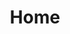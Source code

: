---
layout: landing
group: home
title: Home
page_heading: We help Small Asset Manager Turn Big Data Into Clear Insights
image: /assets/images/consulting-1920.jpg
permalink: "/"
lang: en
weight: 1
---